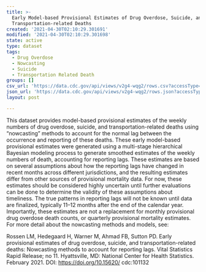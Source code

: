 ```yaml
---
title: >-
  Early Model-based Provisional Estimates of Drug Overdose, Suicide, and
  Transportation-related Deaths
created: '2021-04-30T02:10:29.301691'
modified: '2021-04-30T02:10:29.301698'
state: active
type: dataset
tags:
  - Drug Overdose
  - Nowcasting
  - Suicide
  - Transportation Related Death
groups: []
csv_url: 'https://data.cdc.gov/api/views/v2g4-wqg2/rows.csv?accessType=DOWNLOAD'
json_url: 'https://data.cdc.gov/api/views/v2g4-wqg2/rows.json?accessType=DOWNLOAD'
layout: post

---
```

This dataset provides model-based provisional estimates of the weekly numbers of drug overdose, suicide, and transportation-related deaths using “nowcasting” methods to account for the normal lag between the occurrence and reporting of these deaths. These early model-based provisional estimates were generated using a multi-stage hierarchical Bayesian modeling process to generate smoothed estimates of the weekly numbers of death, accounting for reporting lags. These estimates are based on several assumptions about how the reporting lags have changed in recent months across different jurisdictions, and the resulting estimates differ from other sources of provisional mortality data.  For now, these estimates should be considered highly uncertain until further evaluations can be done to determine the validity of these assumptions about timeliness. The true patterns in reporting lags will not be known until data are finalized, typically 11–12 months after the end of the calendar year. Importantly, these estimates are not a replacement for monthly provisional drug overdose death counts, or quarterly provisional mortality estimates. For more detail about the nowcasting methods and models, see:

Rossen LM, Hedegaard H, Warner M, Ahmad FB, Sutton PD. Early provisional estimates of drug overdose, suicide, and transportation-related deaths: Nowcasting methods to account for reporting lags. Vital Statistics Rapid Release; no 11. Hyattsville, MD: National Center for Health Statistics. February 2021. DOI: https://doi.org/10.15620/ cdc:101132
